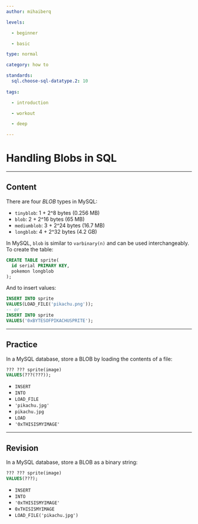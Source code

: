 ```yaml
---
author: mihaiberq

levels:

  - beginner

  - basic

type: normal

category: how to

standards:
  sql.choose-sql-datatype.2: 10
  
tags:

  - introduction

  - workout

  - deep

---
```


# Handling Blobs in SQL

---

## Content

There are four _BLOB_ types in MySQL:

- `tinyblob`: 1 + 2^8 bytes (0.256 MB)
- `blob`: 2 + 2^16 bytes (65 MB)
- `mediumblob`: 3 + 2^24 bytes (16.7 MB)
- `longblob`: 4 + 2^32 bytes (4.2 GB)

In MySQL, `blob` is similar to `varbinary(n)` and can be used interchangeably. To create the table:

```sql
CREATE TABLE sprite(
  id serial PRIMARY KEY,
  pokemon longblob
);
```

And to insert values:

```sql
INSERT INTO sprite
VALUES(LOAD_FILE('pikachu.png'));
-- or
INSERT INTO sprite
VALUES('0xBYTESOFPIKACHUSPRITE');
```

---

## Practice

In a MySQL database, store a BLOB by loading the contents of a file:

```sql
??? ??? sprite(image)
VALUES(???(???));
```

- `INSERT`
- `INTO`
- `LOAD_FILE`
- `'pikachu.jpg'`
- `pikachu.jpg`
- `LOAD`
- `'0xTHISISMYIMAGE'`

---

## Revision

In a MySQL database, store a BLOB as a binary string:

```sql
??? ??? sprite(image)
VALUES(???);
```

- `INSERT`
- `INTO`
- `'0xTHISISMYIMAGE'`
- `0xTHISISMYIMAGE`
- `LOAD_FILE('pikachu.jpg')`
